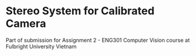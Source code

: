# Stereo System for Calibrated Camera
Part of submission for Assignment 2 - ENG301 Computer Vision course at Fulbright University Vietnam 
